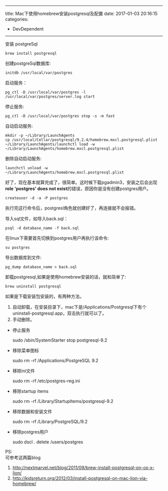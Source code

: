 ----
title: Mac下使用homebrew安装postgresql及配置
date: 2017-01-03 20:16:15
categories:
- DevDependent
----
安装 postgreSql

    brew install postgresql 

创建postgreSql数据库: 

    initdb /usr/local/var/postgres 

启动服务： 

    pg_ctl -D /usr/local/var/postgres -l /usr/local/var/postgres/server.log start 

停止服务: 

    pg_ctl -D /usr/local/var/postgres stop -s -m fast 

自动启动服务: 

    mkdir -p ~/Library/LaunchAgents  
    cp /usr/local/Cellar/postgresql/9.2.4/homebrew.mxcl.postgresql.plist ~/Library/LaunchAgents/launchctl load -w ~/Library/LaunchAgents/homebrew.mxcl.postgresql.plist 

删除自动启动服务: 

    launchctl unload -w ~/Library/LaunchAgents/homebrew.mxcl.postgresql.plist

好了，现在基本就算完成了，很简单。这时候下载pgadmin3，安装之后会出现**role 'postgres' does not exist**的错误，原因你是没有创建postgres用户。 

    createuser -d -a -P postgres 

执行完这行命令后，postgresl角色就创建好了，再连接就不会报错。 

导入sql文件，如导入back.sql：

    psql -d database_name -f back.sql 

在linux下需要首先切换到postgres用户再执行该命令: 

    su postgres 

导出数据库到文件: 

    pg_dump database_name > back.sql 

卸载postgresql,如果是使用homebrew安装的话，就和简单了: 

    brew uninstall postgresql 

如果是下载安装包安装的，有两种方法。  
1. 自动卸载，在安装目录下，mac下是/Applications/Postgresql下有个uninstall-postgresql.app，双击执行就可以了。  
2. 手动删除。 

* 停止服务

    sudo /sbin/SystemStarter stop postgresql-9.2 

* 移除菜单图标

    sudo rm -rf /Applications/PostgreSQL 9.2 

* 移除ini文件

    sudo rm -rf /etc/postgres-reg.ini 

* 移除startup items

    sudo rm -rf /Library/StartupItems/postgresql-9.2 

* 移除数据和安装文件

    sudo rm -rf /Library/PostgreSQL/9.2 

* 移除postgres用户

    sudo dscl . delete /users/postgres 

PS:   
可参考这两篇blog  
1. http://nextmarvel.net/blog/2011/09/brew-install-postgresql-on-os-x-lion/  
2. http://kidsreturn.org/2012/03/install-postgresql-on-mac-lion-via-homebrew/
